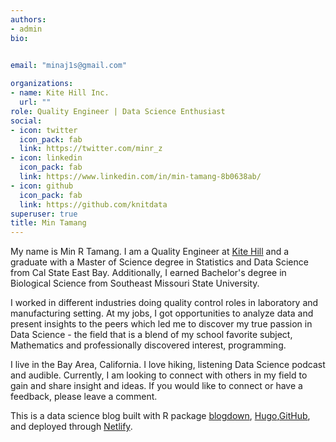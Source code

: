 ```yaml
---
authors:
- admin
bio: 

    
email: "minaj1s@gmail.com"

organizations:
- name: Kite Hill Inc.
  url: ""
role: Quality Engineer | Data Science Enthusiast
social:
- icon: twitter
  icon_pack: fab
  link: https://twitter.com/minr_z
- icon: linkedin
  icon_pack: fab
  link: https://www.linkedin.com/in/min-tamang-8b0638ab/
- icon: github
  icon_pack: fab
  link: https://github.com/knitdata
superuser: true
title: Min Tamang
---
```


My name is Min R Tamang. I am a Quality Engineer at [Kite Hill](https://www.kite-hill.com/) and a graduate with a Master of Science degree in Statistics and Data Science from Cal State East Bay. Additionally, I earned Bachelor's degree in Biological Science from Southeast Missouri State University. 

I worked in different industries doing quality control roles in laboratory and manufacturing setting. At my jobs, I got opportunities to analyze data and present insights to the peers which led me to discover my true passion in Data Science - the field that is a blend of my school favorite subject, Mathematics and professionally discovered interest, programming.

I live in the Bay Area, California. I love hiking, listening Data Science podcast and audible. Currently, I am looking to connect with others in my field to gain and share insight and ideas. If you would like to connect or have a feedback, please leave a comment. 

This is a data science blog built with R package [blogdown](https://cran.r-project.org/web/packages/blogdown/index.html), [Hugo](https://gohugo.io/),[GitHub](https://github.com/knitdata/minrblog), and deployed through [Netlify](https://www.netlify.com/).
